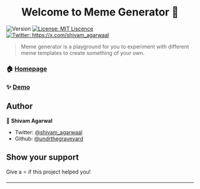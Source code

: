 <h1 align="center">Welcome to Meme Generator 👋</h1>
<p>
  <img alt="Version" src="https://img.shields.io/badge/version-(1.0.0)-blue.svg?cacheSeconds=2592000" />
  <a href="#" target="_blank">
    <img alt="License: MIT Liscence " src="https://img.shields.io/badge/License-MIT Liscence -yellow.svg" />
  </a>
  <a href="https://x.com/shivam_agarwaal" target="_blank">
    <img alt="Twitter: https://x.com/shivam_agarwaal" src="https://img.shields.io/twitter/follow/https:\\x.com\shivam\_agarwaal.svg?style=social" />
  </a>
</p>

> Meme generator is a  playground for you to experiment with different meme templates to create something of your own. 

### 🏠 [Homepage](https://github.com/undrthegraveyard/meme_generator.git)

### ✨ [Demo](https://undrthegraveyard.github.io/meme_generator/)

## Author

👤 **Shivam Agarwal**

* Twitter: [@shivam_agarwaal](https://x.com/shivam_agarwaal)
* Github: [@undrthegraveyard](https://github.com/undrthegraveyardd)

## Show your support

Give a ⭐️ if this project helped you!

***
